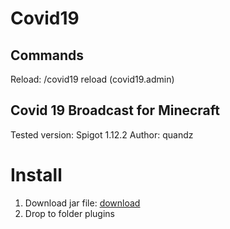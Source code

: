 # Covid19


## Commands
Reload: /covid19 reload (covid19.admin)


## Covid 19 Broadcast for Minecraft

Tested version: Spigot 1.12.2
Author: quandz

# **Install**
1. Download jar file: [download](https://github.com/boristran03/Covid19/raw/master/release/Covid19-1.0.jar)
2. Drop to folder plugins

